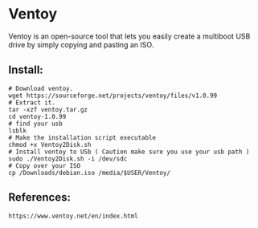 Ventoy
======

Ventoy is an open-source tool that lets you easily create a multiboot USB drive by simply copying and pasting an ISO.

Install:
-------

    # Download ventoy.
    wget https://sourceforge.net/projects/ventoy/files/v1.0.99
    # Extract it.
    tar -xzf ventoy.tar.gz
    cd ventoy-1.0.99
    # find your usb
    lsblk
    # Make the installation script executable
    chmod +x Ventoy2Disk.sh
    # Install ventoy to USb ( Caution make sure you use your usb path )
    sudo ./Ventoy2Disk.sh -i /dev/sdc
    # Copy over your ISO
    cp /Downloads/debian.iso /media/$USER/Ventoy/

References:
-----------

    https://www.ventoy.net/en/index.html
